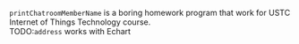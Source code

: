 `printChatroomMemberName` is a boring homework program that work for USTC Internet of Things Technology course.  
TODO:`address` works with Echart